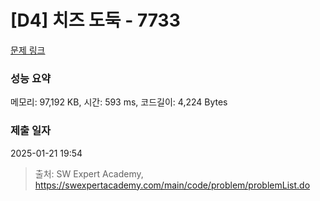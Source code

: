 # [D4] 치즈 도둑 - 7733 

[문제 링크](https://swexpertacademy.com/main/code/problem/problemDetail.do?contestProbId=AWrDOdQqRCUDFARG) 

### 성능 요약

메모리: 97,192 KB, 시간: 593 ms, 코드길이: 4,224 Bytes

### 제출 일자

2025-01-21 19:54



> 출처: SW Expert Academy, https://swexpertacademy.com/main/code/problem/problemList.do